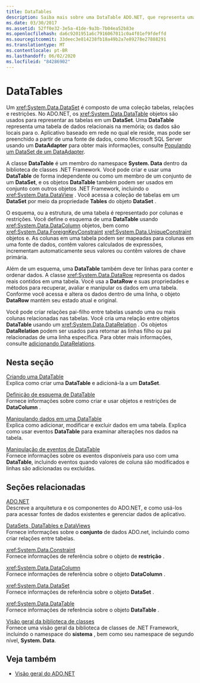 ```yaml
---
title: DataTables
description: Saiba mais sobre uma DataTable ADO.NET, que representa uma tabela de dados relacionais na memória, local para o. Aplicativo baseado em rede em que ele reside.
ms.date: 03/30/2017
ms.assetid: 52ff0e32-3e5a-41de-9a3b-7b04ea52b83e
ms.openlocfilehash: da6c9201951a6c7916067011c0a4f01ef9fdeffd
ms.sourcegitcommit: 33deec3e814238fb18a49b2a7e89278e27888291
ms.translationtype: MT
ms.contentlocale: pt-BR
ms.lasthandoff: 06/02/2020
ms.locfileid: "84286902"
---
```

# <a name="datatables"></a>DataTables
Um <xref:System.Data.DataSet> é composto de uma coleção tabelas, relações e restrições. No ADO.NET, os <xref:System.Data.DataTable> objetos são usados para representar as tabelas em um **DataSet**. Uma **DataTable** representa uma tabela de dados relacionais na memória; os dados são locais para o. Aplicativo baseado em rede no qual ele reside, mas pode ser preenchido a partir de uma fonte de dados, como Microsoft SQL Server usando um **DataAdapter** para obter mais informações, consulte [Populando um DataSet de um DataAdapter](../populating-a-dataset-from-a-dataadapter.md).  
  
 A classe **DataTable** é um membro do namespace **System. Data** dentro da biblioteca de classes .NET Framework. Você pode criar e usar uma **DataTable** de forma independente ou como um membro de um conjunto de um **DataSet**, e os objetos **DataTable** também podem ser usados em conjunto com outros objetos .NET Framework, incluindo o <xref:System.Data.DataView> . Você acessa a coleção de tabelas em um **DataSet** por meio da propriedade **Tables** do objeto **DataSet** .  
  
 O esquema, ou a estrutura, de uma tabela é representado por colunas e restrições. Você define o esquema de uma **DataTable** usando <xref:System.Data.DataColumn> objetos, bem como <xref:System.Data.ForeignKeyConstraint> <xref:System.Data.UniqueConstraint> objetos e. As colunas em uma tabela podem ser mapeadas para colunas em uma fonte de dados, contêm valores calculados de expressões, incrementam automaticamente seus valores ou contêm valores de chave primária.  
  
 Além de um esquema, uma **DataTable** também deve ter linhas para conter e ordenar dados. A classe <xref:System.Data.DataRow> representa os dados reais contidos em uma tabela. Você usa a **DataRow** e suas propriedades e métodos para recuperar, avaliar e manipular os dados em uma tabela. Conforme você acessa e altera os dados dentro de uma linha, o objeto **DataRow** mantém seu estado atual e original.  
  
 Você pode criar relações pai-filho entre tabelas usando uma ou mais colunas relacionadas nas tabelas. Você cria uma relação entre objetos **DataTable** usando um <xref:System.Data.DataRelation> . Os objetos **DataRelation** podem ser usados para retornar as linhas filho ou pai relacionadas de uma linha específica. Para obter mais informações, consulte [adicionando DataRelations](adding-datarelations.md).  
  
## <a name="in-this-section"></a>Nesta seção  
 [Criando uma DataTable](creating-a-datatable.md)  
 Explica como criar uma **DataTable** e adicioná-la a um **DataSet**.  
  
 [Definição de esquema de DataTable](datatable-schema-definition.md)  
 Fornece informações sobre como criar e usar objetos e restrições de **DataColumn** .  
  
 [Manipulando dados em uma DataTable](manipulating-data-in-a-datatable.md)  
 Explica como adicionar, modificar e excluir dados em uma tabela. Explica como usar eventos **DataTable** para examinar alterações nos dados na tabela.  
  
 [Manipulação de eventos de DataTable](handling-datatable-events.md)  
 Fornece informações sobre os eventos disponíveis para uso com uma **DataTable**, incluindo eventos quando valores de coluna são modificados e linhas são adicionadas ou excluídas.  
  
## <a name="related-sections"></a>Seções relacionadas  
 [ADO.NET](../index.md)  
 Descreve a arquitetura e os componentes do ADO.NET, e como usá-los para acessar fontes de dados existentes e gerenciar dados de aplicativo.  
  
 [DataSets, DataTables e DataViews](index.md)  
 Fornece informações sobre o **conjunto** de dados ADO.net, incluindo como criar relações entre tabelas.  
  
 <xref:System.Data.Constraint>  
 Fornece informações de referência sobre o objeto de **restrição** .  
  
 <xref:System.Data.DataColumn>  
 Fornece informações de referência sobre o objeto **DataColumn** .  
  
 <xref:System.Data.DataSet>  
 Fornece informações de referência sobre o objeto **DataSet** .  
  
 <xref:System.Data.DataTable>  
 Fornece informações de referência sobre o objeto **DataTable** .  
  
 [Visão geral da biblioteca de classes](../../../../standard/class-library-overview.md)  
 Fornece uma visão geral da biblioteca de classes de .NET Framework, incluindo o namespace do **sistema** , bem como seu namespace de segundo nível, **System. Data**.  
  
## <a name="see-also"></a>Veja também

- [Visão geral do ADO.NET](../ado-net-overview.md)
